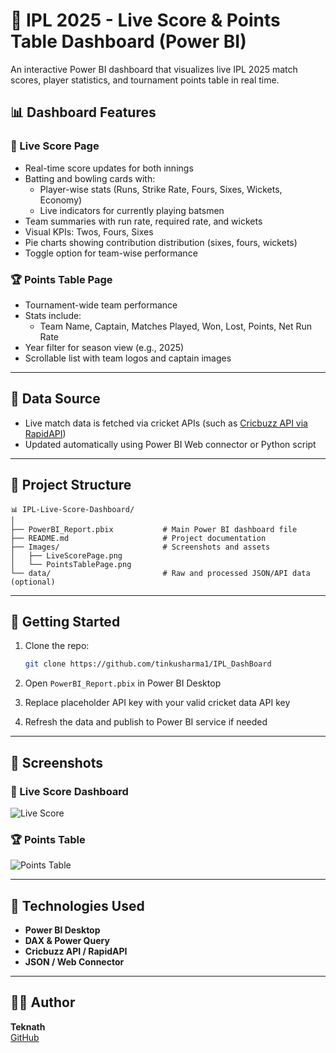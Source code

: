 
# 🏏 IPL 2025 - Live Score & Points Table Dashboard (Power BI)

An interactive Power BI dashboard that visualizes live IPL 2025 match scores, player statistics, and tournament points table in real time.

## 📊 Dashboard Features

### 🔴 Live Score Page
- Real-time score updates for both innings
- Batting and bowling cards with:
  - Player-wise stats (Runs, Strike Rate, Fours, Sixes, Wickets, Economy)
  - Live indicators for currently playing batsmen
- Team summaries with run rate, required rate, and wickets
- Visual KPIs: Twos, Fours, Sixes
- Pie charts showing contribution distribution (sixes, fours, wickets)
- Toggle option for team-wise performance

### 🏆 Points Table Page
- Tournament-wide team performance
- Stats include:
  - Team Name, Captain, Matches Played, Won, Lost, Points, Net Run Rate
- Year filter for season view (e.g., 2025)
- Scrollable list with team logos and captain images

---

## 🔗 Data Source
- Live match data is fetched via cricket APIs (such as [Cricbuzz API via RapidAPI](https://rapidapi.com/apidojo/api/cricbuzz))  
- Updated automatically using Power BI Web connector or Python script

---

## 📁 Project Structure
```
📊 IPL-Live-Score-Dashboard/
│
├── PowerBI_Report.pbix           # Main Power BI dashboard file
├── README.md                     # Project documentation
├── Images/                       # Screenshots and assets
│   ├── LiveScorePage.png
│   └── PointsTablePage.png
└── data/                         # Raw and processed JSON/API data (optional)
```

---

## 🚀 Getting Started

1. Clone the repo:
   ```bash
   git clone https://github.com/tinkusharma1/IPL_DashBoard
   ```

2. Open `PowerBI_Report.pbix` in Power BI Desktop

3. Replace placeholder API key with your valid cricket data API key

4. Refresh the data and publish to Power BI service if needed

---

## 📸 Screenshots

### 🔴 Live Score Dashboard  
![Live Score](./Images/LiveScorePage.png)

### 🏆 Points Table  
![Points Table](./Images/PointsTablePage.png)

---

## 📌 Technologies Used
- **Power BI Desktop**
- **DAX & Power Query**
- **Cricbuzz API / RapidAPI**
- **JSON / Web Connector**

---

## 👨‍💻 Author
**Teknath**  
[GitHub](https://github.com/tinkusharma1)
